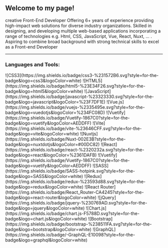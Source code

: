 ## Welcome to my page!
creative Front-End Developer Offering 6+ years of experience providing high-impact web solutions for diverse industry organizations. Skilled in designing, and developing multiple web-based applications incorporating a range of technologies e.g. Html, CSS, JavaScript, Vue, React, Nuxt, ... . Aspiring to combine broad background with strong technical skills to excel as a Front-end Developer


---
<h3 align="left">Languages and Tools:</h3>
<p>
  ![CSS3](https://img.shields.io/badge/css3-%231572B6.svg?style=for-the-badge&logo=css3&logoColor=white)
  ![HTML5](https://img.shields.io/badge/html5-%23E34F26.svg?style=for-the-badge&logo=html5&logoColor=white)
  ![JavaScript](https://img.shields.io/badge/javascript-%23323330.svg?style=for-the-badge&logo=javascript&logoColor=%23F7DF1E)
  ![Vue.js](https://img.shields.io/badge/vuejs-%2335495e.svg?style=for-the-badge&logo=vuedotjs&logoColor=%234FC08D)
  ![Vuetify](https://img.shields.io/badge/Vuetify-1867C0?style=for-the-badge&logo=vuetify&logoColor=AEDDFF)
  ![Vite](https://img.shields.io/badge/vite-%23646CFF.svg?style=for-the-badge&logo=vite&logoColor=white)
  ![Nuxtjs](https://img.shields.io/badge/Nuxt-002E3B?style=for-the-badge&logo=nuxtdotjs&logoColor=#00DC82)
  ![React](https://img.shields.io/badge/react-%2320232a.svg?style=for-the-badge&logo=react&logoColor=%2361DAFB)
  ![Vuetify](https://img.shields.io/badge/Vuetify-1867C0?style=for-the-badge&logo=vuetify&logoColor=AEDDFF)
  ![SASS](https://img.shields.io/badge/SASS-hotpink.svg?style=for-the-badge&logo=SASS&logoColor=white)
  ![Redux](https://img.shields.io/badge/redux-%23593d88.svg?style=for-the-badge&logo=redux&logoColor=white)
  ![React Router](https://img.shields.io/badge/React_Router-CA4245?style=for-the-badge&logo=react-router&logoColor=white)
  ![jQuery](https://img.shields.io/badge/jquery-%230769AD.svg?style=for-the-badge&logo=jquery&logoColor=white)
  ![Chart.js](https://img.shields.io/badge/chart.js-F5788D.svg?style=for-the-badge&logo=chart.js&logoColor=white)
  ![Bootstrap](https://img.shields.io/badge/bootstrap-%238511FA.svg?style=for-the-badge&logo=bootstrap&logoColor=white)
  ![GraphQL](https://img.shields.io/badge/-GraphQL-E10098?style=for-the-badge&logo=graphql&logoColor=white)
</p>
